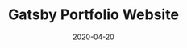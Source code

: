 ---
title: "Gatsby Portfolio Website"
cover: "./portfolio-cover.jpg"
date: "2020-04-20"
category: "tech"
tags:
    - gatsby
    - react
    - web-dev
    - website
description: "A personal portfolio website made using Gatsby and React. You are currently viewing the website. "
aim: "The aim of this project make a portfolio website for myself and learn about Gatsby (using React), a modern website framework"
github: "https://github.com/wsandst/portfolio-website"
authors: ""
---